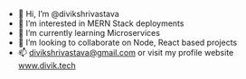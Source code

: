 - 👋 Hi, I’m @divikshrivastava
- 👀 I’m interested in MERN Stack deployments
- 🌱 I’m currently learning Microservices
- 💞️ I’m looking to collaborate on Node, React based projects
- 📫 divikshrivastava@gmail.com or visit my profile website www.divik.tech

<!---
divikshrivastava/divikshrivastava is a ✨ special ✨ repository because its `README.md` (this file) appears on your GitHub profile.
You can click the Preview link to take a look at your changes.
--->
